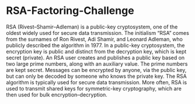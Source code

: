 # RSA-Factoring-Challenge
RSA (Rivest–Shamir–Adleman) is a public-key cryptosystem, one of the oldest widely used for secure data transmission. 
The initialism “RSA” comes from the surnames of Ron Rivest, Adi Shamir, and Leonard Adleman, who publicly described the algorithm in 1977.
In a public-key cryptosystem, the encryption key is public and distinct from the decryption key, which is kept secret (private).
An RSA user creates and publishes a public key based on two large prime numbers, along with an auxiliary value. The prime numbers are kept secret. Messages can be encrypted by anyone, via the public key, but can only be decoded by someone who knows the private key.
The RSA algorithm is typically used for secure data transmission. More often, RSA is used to transmit shared keys for symmetric-key cryptography, which are then used for bulk encryption–decryption.

